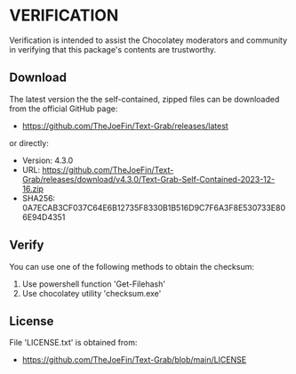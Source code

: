 # VERIFICATION
Verification is intended to assist the Chocolatey moderators and community in verifying that this package's contents are trustworthy.

## Download
The latest version the the self-contained, zipped files can be downloaded from 
the official GitHub page:
- https://github.com/TheJoeFin/Text-Grab/releases/latest

or directly:
- Version: 4.3.0
- URL: https://github.com/TheJoeFin/Text-Grab/releases/download/v4.3.0/Text-Grab-Self-Contained-2023-12-16.zip
- SHA256: 0A7ECAB3CF037C64E6B12735F8330B1B516D9C7F6A3F8E530733E806E94D4351

## Verify
You can use one of the following methods to obtain the checksum:
1. Use powershell function 'Get-Filehash'
2. Use chocolatey utility 'checksum.exe'


## License
File 'LICENSE.txt' is obtained from:
- https://github.com/TheJoeFin/Text-Grab/blob/main/LICENSE
